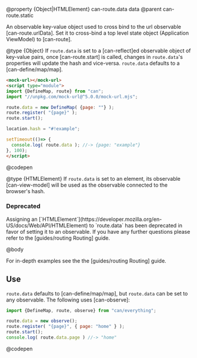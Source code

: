 @property {Object|HTMLElement} can-route.data data
@parent can-route.static

An observable key-value object used to cross bind to the url observable [can-route.urlData]. Set it to cross-bind a top level state object (Application ViewModel) to [can-route].

@type {Object} If `route.data` is set to a [can-reflect]ed observable object of
key-value pairs, once [can-route.start] is called, changes in `route.data`'s
properties will update the hash and vice-versa. `route.data` defaults to a [can-define/map/map].

  ```html
  <mock-url></mock-url>
  <script type="module">
  import {DefineMap, route} from "can";
  import "//unpkg.com/mock-url@^5.0.0/mock-url.mjs";

  route.data = new DefineMap( {page: ""} );
  route.register( "{page}" );
  route.start();

  location.hash = "#!example";

  setTimeout(()=> {
    console.log( route.data ); //-> {page: "example"}
  }, 100);
  </script>
  ```
  @codepen


@type {HTMLElement} If `route.data` is set to an element, its
observable [can-view-model] will be used as the observable connected
to the browser's hash.

  <section class="warnings">
    <div class="deprecated warning">
    <h3>Deprecated</h3>
    <div class="signature-wrapper">
    <p>Assigning an [`HTMLElement`](https://developer.mozilla.org/en-US/docs/Web/API/HTMLElement) to `route.data` has been deprecated in favor of setting it to an observable. If you have any further questions please refer to the [guides/routing Routing] guide.
    </div>
    </div>
  </section>

@body

For in-depth examples see the the [guides/routing Routing] guide.

## Use

`route.data` defaults to [can-define/map/map], but `route.data` can be set to any observable. The following uses [can-observe]:

```js
import {DefineMap, route, observe} from "can/everything";

route.data = new observe();
route.register( "{page}", { page: "home" } );
route.start();
console.log( route.data.page ) //-> "home"
```
@codepen
